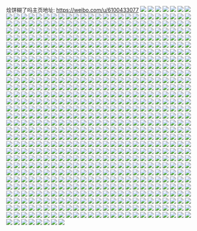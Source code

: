 烩饼糊了吗主页地址: https://weibo.com/u/6100433077 
![](https://wx4.sinaimg.cn/mw2000/006EQNjTgy1h92nk43fm0j30u0140woi.jpg) 
![](https://wx4.sinaimg.cn/mw2000/006EQNjTgy1h92nk4lrrmj30u0140k0q.jpg) 
![](https://wx4.sinaimg.cn/mw2000/006EQNjTgy1h93o9qh529j30u01407dt.jpg) 
![](https://wx4.sinaimg.cn/mw2000/006EQNjTgy1h93o8n4xbmj30u0140aka.jpg) 
![](https://wx4.sinaimg.cn/mw2000/006EQNjTgy1h92nqaerjpj30u0140tj0.jpg) 
![](https://wx4.sinaimg.cn/mw2000/006EQNjTgy1h92f48ppnzj30u01sydpq.jpg) 
![](https://wx4.sinaimg.cn/mw2000/006EQNjTgy1h8wrr9x1kmj30u014045u.jpg) 
![](https://wx4.sinaimg.cn/mw2000/006EQNjTgy1h8vfndty4tj30u10u0adp.jpg) 
![](https://wx4.sinaimg.cn/mw2000/006EQNjTgy1h8vfnlmcjyj30u014044r.jpg) 
![](https://wx4.sinaimg.cn/mw2000/006EQNjTgy1h8vfopyp6oj30u01sytdd.jpg) 
![](https://wx4.sinaimg.cn/mw2000/006EQNjTgy1h8vfp3hayjj30u01sy0yz.jpg) 
![](https://wx4.sinaimg.cn/mw2000/006EQNjTgy1h8vfpx6qf4j30u01sydpd.jpg) 
![](https://wx4.sinaimg.cn/mw2000/006EQNjTgy1h8n5pr5c8uj30u01syq7x.jpg) 
![](https://wx4.sinaimg.cn/mw2000/006EQNjTgy1h8mgulry7zj30u0140ahm.jpg) 
![](https://wx4.sinaimg.cn/mw2000/006EQNjTgy1h8mgujsswnj30u0140469.jpg) 
![](https://wx4.sinaimg.cn/mw2000/006EQNjTgy1h8mgumarctj30u01400z7.jpg) 
![](https://wx4.sinaimg.cn/mw2000/006EQNjTgy1h8m1529fnij30u01syzp6.jpg) 
![](https://wx4.sinaimg.cn/mw2000/006EQNjTgy1h8cu26jsgdj30u0140wkw.jpg) 
![](https://wx4.sinaimg.cn/mw2000/006EQNjTgy1h8cu25o0bdj30u0140wmc.jpg) 
![](https://wx4.sinaimg.cn/mw2000/006EQNjTgy1h83vxb9f14j30u01sywla.jpg) 
![](https://wx4.sinaimg.cn/mw2000/006EQNjTgy1h83vxcfltbj30u014011e.jpg) 
![](https://wx4.sinaimg.cn/mw2000/006EQNjTgy1h83vy7qi8dj30u01syte8.jpg) 
![](https://wx4.sinaimg.cn/mw2000/006EQNjTgy1h83vxd6z9qj30u01410yp.jpg) 
![](https://wx4.sinaimg.cn/mw2000/006EQNjTgy1h83vwyzdrkj30u0140tg6.jpg) 
![](https://wx4.sinaimg.cn/mw2000/006EQNjTgy1h83vxdu1k1j30u0141n2v.jpg) 
![](https://wx4.sinaimg.cn/mw2000/006EQNjTgy1h83vwxjrjhj30u0140441.jpg) 
![](https://wx4.sinaimg.cn/mw2000/006EQNjTgy1h83vz5p16bj30u0140tcc.jpg) 
![](https://wx4.sinaimg.cn/mw2000/006EQNjTgy1h7vlx32eggj30u00u0q7u.jpg) 
![](https://wx4.sinaimg.cn/mw2000/006EQNjTgy1h7vlx059chj30u00u0tdm.jpg) 
![](https://wx4.sinaimg.cn/mw2000/006EQNjTgy1h7vlwyvidnj30u0140431.jpg) 
![](https://wx4.sinaimg.cn/mw2000/006EQNjTgy1h7vlx0mkrij30u0140jwe.jpg) 
![](https://wx4.sinaimg.cn/mw2000/006EQNjTgy1h7vlwxo6qnj30u0140dmi.jpg) 
![](https://wx4.sinaimg.cn/mw2000/006EQNjTgy1h7vlx15q03j30u0140gum.jpg) 
![](https://wx4.sinaimg.cn/mw2000/006EQNjTgy1h7vlwyd8l2j30u0140ai4.jpg) 
![](https://wx4.sinaimg.cn/mw2000/006EQNjTgy1h7vlyaargvj30u0140grp.jpg) 
![](https://wx4.sinaimg.cn/mw2000/006EQNjTgy1h7vm0cxtf4j30u0140n4i.jpg) 
![](https://wx4.sinaimg.cn/mw2000/006EQNjTgy1h7omdl8i2cj30u0140aj4.jpg) 
![](https://wx4.sinaimg.cn/mw2000/006EQNjTgy1h7omegwx2bj30u0140k2k.jpg) 
![](https://wx4.sinaimg.cn/mw2000/006EQNjTgy1h7omeg7p0zj30u0140jzr.jpg) 
![](https://wx4.sinaimg.cn/mw2000/006EQNjTgy1h7on0172s9j30u014046m.jpg) 
![](https://wx4.sinaimg.cn/mw2000/006EQNjTgy1h7i0uvfeqvj30u00sgtap.jpg) 
![](https://wx4.sinaimg.cn/mw2000/006EQNjTgy1h7i0uy8pndj30u01sydnk.jpg) 
![](https://wx4.sinaimg.cn/mw2000/006EQNjTgy1h7f5r8fhzej30u01jv45i.jpg) 
![](https://wx4.sinaimg.cn/mw2000/006EQNjTgy1h79ml2w9hyj30u0140gsc.jpg) 
![](https://wx4.sinaimg.cn/mw2000/006EQNjTgy1h79ml2bqkwj30u01407da.jpg) 
![](https://wx4.sinaimg.cn/mw2000/006EQNjTgy1h79ml45vs7j31400u042u.jpg) 
![](https://wx4.sinaimg.cn/mw2000/006EQNjTgy1h79mmbbb3dj30u0140wgm.jpg) 
![](https://wx4.sinaimg.cn/mw2000/006EQNjTgy1h71sjr6vp5j30u0140aei.jpg) 
![](https://wx4.sinaimg.cn/mw2000/006EQNjTgy1h71sjs4eecj30u014014x.jpg) 
![](https://wx4.sinaimg.cn/mw2000/006EQNjTgy1h71sjq658hj30u0140wko.jpg) 
![](https://wx4.sinaimg.cn/mw2000/006EQNjTgy1h71sjt0qnzj30u01407ei.jpg) 
![](https://wx4.sinaimg.cn/mw2000/006EQNjTgy1h71sjtqrhij30u0140qcg.jpg) 
![](https://wx4.sinaimg.cn/mw2000/006EQNjTgy1h71sjuoqmuj30u0140k24.jpg) 
![](https://wx4.sinaimg.cn/mw2000/006EQNjTgy1h6vv91hmiej30u04pu1kx.jpg) 
![](https://wx4.sinaimg.cn/mw2000/006EQNjTgy1h6vv8xpkbaj30mc7psnpd.jpg) 
![](https://wx4.sinaimg.cn/mw2000/006EQNjTgy1h6vv8zsiw3j30mv7psnpd.jpg) 
![](https://wx4.sinaimg.cn/mw2000/006EQNjTgy1h6vv995mbzj30u07hr4qq.jpg) 
![](https://wx4.sinaimg.cn/mw2000/006EQNjTgy1h6vv96n1x1j30n67psb29.jpg) 
![](https://wx4.sinaimg.cn/mw2000/006EQNjTgy1h6vv93wc1dj30ts7pse82.jpg) 
![](https://wx4.sinaimg.cn/mw2000/006EQNjTgy1h6vv8sq6gxj30kd7psni3.jpg) 
![](https://wx4.sinaimg.cn/mw2000/006EQNjTgy1h6vv8ra0zbj30u06bhb0q.jpg) 
![](https://wx4.sinaimg.cn/mw2000/006EQNjTgy1h6vv8v2r60j30u07cpqv5.jpg) 
![](https://wx4.sinaimg.cn/mw2000/006EQNjTgy1h6j6z13yejj30u01580xo.jpg) 
![](https://wx4.sinaimg.cn/mw2000/006EQNjTgy1h6j6z287p5j30u014mdl4.jpg) 
![](https://wx4.sinaimg.cn/mw2000/006EQNjTgy1h6j6z0m6grj30u01407af.jpg) 
![](https://wx4.sinaimg.cn/mw2000/006EQNjTgy1h6j714y9lej30u0140n5e.jpg) 
![](https://wx4.sinaimg.cn/mw2000/006EQNjTgy1h6j728779jj30u0140qaa.jpg) 
![](https://wx4.sinaimg.cn/mw2000/006EQNjTgy1h6j6yzrnnjj30u0140afh.jpg) 
![](https://wx4.sinaimg.cn/mw2000/006EQNjTgy1h6j73yfw77j30u0140agm.jpg) 
![](https://wx4.sinaimg.cn/mw2000/006EQNjTgy1h6j740hpyaj30u01400yg.jpg) 
![](https://wx4.sinaimg.cn/mw2000/006EQNjTgy1h6j7416xz3j30u0140gr3.jpg) 
![](https://wx4.sinaimg.cn/mw2000/006EQNjTgy1h6j742txprj30u0140dhc.jpg) 
![](https://wx4.sinaimg.cn/mw2000/006EQNjTgy1h6j744dp4rj30u014042q.jpg) 
![](https://wx4.sinaimg.cn/mw2000/006EQNjTgy1h6j744ycryj30u014043g.jpg) 
![](https://wx4.sinaimg.cn/mw2000/006EQNjTgy1h5jcgfwae9j32c03407wi.jpg) 
![](https://wx4.sinaimg.cn/mw2000/006EQNjTgy1h5jcgm6f70j30wi1yckif.jpg) 
![](https://wx4.sinaimg.cn/mw2000/006EQNjTgy1h5isi0yvhej30wi1ycjyv.jpg) 
![](https://wx4.sinaimg.cn/mw2000/006EQNjTgy1h569jdsjg1j32c0340qv6.jpg) 
![](https://wx4.sinaimg.cn/mw2000/006EQNjTgy1h569jsb8c6j30wi1yce4t.jpg) 
![](https://wx4.sinaimg.cn/mw2000/006EQNjTgy1h4w76ybzbpj31sc2ds1ky.jpg) 
![](https://wx4.sinaimg.cn/mw2000/006EQNjTgy1h4w773b19gj31sc2ds7wi.jpg) 
![](https://wx4.sinaimg.cn/mw2000/006EQNjTgy1h4w776qj00j31sc2dshdu.jpg) 
![](https://wx4.sinaimg.cn/mw2000/006EQNjTgy1h4w771b44oj31sc2dsqv5.jpg) 
![](https://wx4.sinaimg.cn/mw2000/006EQNjTgy1h4w778i9itj31sc2ds1ky.jpg) 
![](https://wx4.sinaimg.cn/mw2000/006EQNjTgy1h4w76vmsckj32c0340b2a.jpg) 
![](https://wx4.sinaimg.cn/mw2000/006EQNjTgy1h4w779m181j32c0340npe.jpg) 
![](https://wx4.sinaimg.cn/mw2000/006EQNjTgy1h4w7a81jaaj32c0340u0y.jpg) 
![](https://wx4.sinaimg.cn/mw2000/006EQNjTgy1h4w7a9xej1j31ap0z1qo1.jpg) 
![](https://wx4.sinaimg.cn/mw2000/006EQNjTgy1h4ie2h96taj30wh116k0k.jpg) 
![](https://wx4.sinaimg.cn/mw2000/006EQNjTgy1h4ie2v0rw7j30wi1ycakk.jpg) 
![](https://wx4.sinaimg.cn/mw2000/006EQNjTgy1h410hlgoysj31pv2dr4qq.jpg) 
![](https://wx4.sinaimg.cn/mw2000/006EQNjTgy1h410hvlak6j31s32nu4qq.jpg) 
![](https://wx4.sinaimg.cn/mw2000/006EQNjTgy1h410h8z1wij30rs19o7hf.jpg) 
![](https://wx4.sinaimg.cn/mw2000/006EQNjTgy1h410i61kmvj32c0340hdv.jpg) 
![](https://wx4.sinaimg.cn/mw2000/006EQNjTgy1h410hdj39nj32c0340e82.jpg) 
![](https://wx4.sinaimg.cn/mw2000/006EQNjTgy1h410i18qgzj32c0340qv8.jpg) 
![](https://wx4.sinaimg.cn/mw2000/006EQNjTgy1h410jz3ffdj32c0340qv6.jpg) 
![](https://wx4.sinaimg.cn/mw2000/006EQNjTgy1h410jt3uswj32c03401ky.jpg) 
![](https://wx4.sinaimg.cn/mw2000/006EQNjTgy1h410r8hbz0j32c0340x6q.jpg) 
![](https://wx4.sinaimg.cn/mw2000/006EQNjTgy1h410rbtvw1j32c0340npe.jpg) 
![](https://wx4.sinaimg.cn/mw2000/006EQNjTgy1h410rj76y0j32c03407wi.jpg) 
![](https://wx4.sinaimg.cn/mw2000/006EQNjTgy1h410rrm0i3j31sc2dskjl.jpg) 
![](https://wx4.sinaimg.cn/mw2000/006EQNjTgy1h3v6s2mec9j31sc2dsb29.jpg) 
![](https://wx4.sinaimg.cn/mw2000/006EQNjTgy1h3v6u9slhvj32c0340u0x.jpg) 
![](https://wx4.sinaimg.cn/mw2000/006EQNjTgy1h3kkt5tij5j31sc2dsb2a.jpg) 
![](https://wx4.sinaimg.cn/mw2000/006EQNjTgy1h3kktjnpfpj30zg1ban4f.jpg) 
![](https://wx4.sinaimg.cn/mw2000/006EQNjTgy1h3kktgcffmj30wi0win0r.jpg) 
![](https://wx4.sinaimg.cn/mw2000/006EQNjTgy1h3h8o1hzqjj30wi1ycdnh.jpg) 
![](https://wx4.sinaimg.cn/mw2000/006EQNjTgy1h3h8nvuym1j324x0zk0yd.jpg) 
![](https://wx4.sinaimg.cn/mw2000/006EQNjTgy1h3dcl2pdnrj32c0340e82.jpg) 
![](https://wx4.sinaimg.cn/mw2000/006EQNjTgy1h3dcl45d2tj32c0340hdu.jpg) 
![](https://wx4.sinaimg.cn/mw2000/006EQNjTgy1h3dcr6inxhj31sc2dsb29.jpg) 
![](https://wx4.sinaimg.cn/mw2000/006EQNjTgy1h3dcpypxn9j30wi1i244k.jpg) 
![](https://wx4.sinaimg.cn/mw2000/006EQNjTgy1h34apxdzoqj317q1mc1kx.jpg) 
![](https://wx4.sinaimg.cn/mw2000/006EQNjTgy1h34aquxsfbj30wi1ycwwa.jpg) 
![](https://wx4.sinaimg.cn/mw2000/006EQNjTgy1h34ata0yr2j317q1mcgz2.jpg) 
![](https://wx4.sinaimg.cn/mw2000/006EQNjTgy1h32a6oisefj31sc2dsqv6.jpg) 
![](https://wx4.sinaimg.cn/mw2000/006EQNjTgy1h329w0fbczj31sc2dsx6p.jpg) 
![](https://wx4.sinaimg.cn/mw2000/006EQNjTgy1h329v55igkj33402c0e83.jpg) 
![](https://wx4.sinaimg.cn/mw2000/006EQNjTgy1h329wy9zbvj31kw2dcb29.jpg) 
![](https://wx4.sinaimg.cn/mw2000/006EQNjTgy1h329x2rr2hj31kw2dc7wh.jpg) 
![](https://wx4.sinaimg.cn/mw2000/006EQNjTgy1h32a9logtfj31w01w0qv5.jpg) 
![](https://wx4.sinaimg.cn/mw2000/006EQNjTgy1h2wklak0j8j31sc2dsx6q.jpg) 
![](https://wx4.sinaimg.cn/mw2000/006EQNjTgy1h2wkl6gsr9j32c0340b2b.jpg) 
![](https://wx4.sinaimg.cn/mw2000/006EQNjTgy1h2wkknor70j31sc2dsqv6.jpg) 
![](https://wx4.sinaimg.cn/mw2000/006EQNjTgy1h2wkkzq8azj32dc35s7wk.jpg) 
![](https://wx4.sinaimg.cn/mw2000/006EQNjTgy1h2wkkrtp33j32c03401l1.jpg) 
![](https://wx4.sinaimg.cn/mw2000/006EQNjTgy1h2t0t8x909j32c03401kz.jpg) 
![](https://wx4.sinaimg.cn/mw2000/006EQNjTgy1h2swlvi2irj32c0340u0y.jpg) 
![](https://wx4.sinaimg.cn/mw2000/006EQNjTgy1h2swltkxopj32c0340b2a.jpg) 
![](https://wx4.sinaimg.cn/mw2000/006EQNjTgy1h2sealmw0nj30wi1jfwsx.jpg) 
![](https://wx4.sinaimg.cn/mw2000/006EQNjTgy1h2seavg34lj30wf0xvdq7.jpg) 
![](https://wx4.sinaimg.cn/mw2000/006EQNjTgy1h2s0li922rj30wi1ychdt.jpg) 
![](https://wx4.sinaimg.cn/mw2000/006EQNjTgy1h2rn7u1rz3j31sc2dskjl.jpg) 
![](https://wx4.sinaimg.cn/mw2000/006EQNjTgy1h2rn7w277ej32c0340kjm.jpg) 
![](https://wx4.sinaimg.cn/mw2000/006EQNjTgy1h2rn9decsyj31sc2dsqv5.jpg) 
![](https://wx4.sinaimg.cn/mw2000/006EQNjTgy1h2rn8j02qej31be0zkk23.jpg) 
![](https://wx4.sinaimg.cn/mw2000/006EQNjTgy1h2rn7zk071j30zk1bek1i.jpg) 
![](https://wx4.sinaimg.cn/mw2000/006EQNjTgy1h2p0p9zbqxj32c03401kz.jpg) 
![](https://wx4.sinaimg.cn/mw2000/006EQNjTgy1h2p0q6621hj32c0340npe.jpg) 
![](https://wx4.sinaimg.cn/mw2000/006EQNjTgy1h2p0psbeyvj32c0340npf.jpg) 
![](https://wx4.sinaimg.cn/mw2000/006EQNjTgy1h2p0pngx3zj321i2q1b29.jpg) 
![](https://wx4.sinaimg.cn/mw2000/006EQNjTgy1h2p0p73si2j32c0340kjl.jpg) 
![](https://wx4.sinaimg.cn/mw2000/006EQNjTgy1h2p0p84xxqj32c03404qp.jpg) 
![](https://wx4.sinaimg.cn/mw2000/006EQNjTgy1h2p0tm799rj32c02c0u0x.jpg) 
![](https://wx4.sinaimg.cn/mw2000/006EQNjTgy1h2h65p01jpj32c0340u0y.jpg) 
![](https://wx4.sinaimg.cn/mw2000/006EQNjTgy1h2h65vb14wj30wi37xh0k.jpg) 
![](https://wx4.sinaimg.cn/mw2000/006EQNjTgy1h2h65xjwvij317r1mch5w.jpg) 
![](https://wx4.sinaimg.cn/mw2000/006EQNjTgy1h291rhyka9j32dc1kwnpd.jpg) 
![](https://wx4.sinaimg.cn/mw2000/006EQNjTgy1h291rjxd0yj30wi1crasg.jpg) 
![](https://wx4.sinaimg.cn/mw2000/006EQNjTgy1h291romw93j32c0340u0y.jpg) 
![](https://wx4.sinaimg.cn/mw2000/006EQNjTgy1h291re4cwxj32c0340u0y.jpg) 
![](https://wx4.sinaimg.cn/mw2000/006EQNjTgy1h291rs37rhj31kw2dcx5y.jpg) 
![](https://wx4.sinaimg.cn/mw2000/006EQNjTgy1h291rwmam1j30wi1yc4qp.jpg) 
![](https://wx4.sinaimg.cn/mw2000/006EQNjTgy1h21tv3fqrtj32c0340x6q.jpg) 
![](https://wx4.sinaimg.cn/mw2000/006EQNjTgy1h21tvcrd25j335s23u7wl.jpg) 
![](https://wx4.sinaimg.cn/mw2000/006EQNjTgy1h21tvem28nj30wq17o7gv.jpg) 
![](https://wx4.sinaimg.cn/mw2000/006EQNjTgy1h21tvhu14xj32c02c0u0y.jpg) 
![](https://wx4.sinaimg.cn/mw2000/006EQNjTgy1h21ty19gptj31s035su0y.jpg) 
![](https://wx4.sinaimg.cn/mw2000/006EQNjTgy1h21u1rt7y7j32bc334kjm.jpg) 
![](https://wx4.sinaimg.cn/mw2000/006EQNjTgy1h21u1owegqj32bc334npd.jpg) 
![](https://wx4.sinaimg.cn/mw2000/006EQNjTgy1h21u3pl1qej30wh0wh7a7.jpg) 
![](https://wx4.sinaimg.cn/mw2000/006EQNjTgy1h21u3v7dhjj32c03404qq.jpg) 
![](https://wx4.sinaimg.cn/mw2000/006EQNjTgy1h21u40q6euj32c0340hdv.jpg) 
![](https://wx4.sinaimg.cn/mw2000/006EQNjTgy1h1uwvkermgj32c03404qr.jpg) 
![](https://wx4.sinaimg.cn/mw2000/006EQNjTgy1h1uwwat4f4j32c03401l1.jpg) 
![](https://wx4.sinaimg.cn/mw2000/006EQNjTgy1h1uwvmmcrlj31r52c6b29.jpg) 
![](https://wx4.sinaimg.cn/mw2000/006EQNjTgy1h1uwv6elxkj32c0340qv6.jpg) 
![](https://wx4.sinaimg.cn/mw2000/006EQNjTgy1h1uww29mr3j32dc1kwnpd.jpg) 
![](https://wx4.sinaimg.cn/mw2000/006EQNjTgy1h1uwvplwofj33402c01ky.jpg) 
![](https://wx4.sinaimg.cn/mw2000/006EQNjTgy1h1uwx6okc8j32dc35s1kz.jpg) 
![](https://wx4.sinaimg.cn/mw2000/006EQNjTgy1h1uwvthwkuj32c0340qv6.jpg) 
![](https://wx4.sinaimg.cn/mw2000/006EQNjTgy1h1uwyyj12bj32c0340b2a.jpg) 
![](https://wx4.sinaimg.cn/mw2000/006EQNjTgy1h1ocdqgz3fj32c0340x6q.jpg) 
![](https://wx4.sinaimg.cn/mw2000/006EQNjTgy1h1ocdlkt3uj32c03404qq.jpg) 
![](https://wx4.sinaimg.cn/mw2000/006EQNjTgy1h1ocdeuuzbj32bc3347wi.jpg) 
![](https://wx4.sinaimg.cn/mw2000/006EQNjTgy1h1ocdn5rjpj31qy2c0b29.jpg) 
![](https://wx4.sinaimg.cn/mw2000/006EQNjTgy1h1ocdt7lz3j30wi1ychdu.jpg) 
![](https://wx4.sinaimg.cn/mw2000/006EQNjTgy1h1kt2h3sxrj30mo1jl10y.jpg) 
![](https://wx4.sinaimg.cn/mw2000/006EQNjTgy1h1kt2bvi5uj32c0340hdu.jpg) 
![](https://wx4.sinaimg.cn/mw2000/006EQNjTgy1h1kt2ev903j32c0340kjm.jpg) 
![](https://wx4.sinaimg.cn/mw2000/006EQNjTgy1h1kt27hnduj32c03404qq.jpg) 
![](https://wx4.sinaimg.cn/mw2000/006EQNjTgy1h1bsi1aztjj32c0340u0y.jpg) 
![](https://wx4.sinaimg.cn/mw2000/006EQNjTgy1h1bsi2insej30zj1beh2s.jpg) 
![](https://wx4.sinaimg.cn/mw2000/006EQNjTgy1h1bsi90108j32c0340x6q.jpg) 
![](https://wx4.sinaimg.cn/mw2000/006EQNjTgy1h1bsim8avuj32c03404qs.jpg) 
![](https://wx4.sinaimg.cn/mw2000/006EQNjTgy1h1bsj4ow70j32c03401l2.jpg) 
![](https://wx4.sinaimg.cn/mw2000/006EQNjTgy1h1bsjig8zyj32c03407wj.jpg) 
![](https://wx4.sinaimg.cn/mw2000/006EQNjTgy1h1bsjr7qztj32c0340qv7.jpg) 
![](https://wx4.sinaimg.cn/mw2000/006EQNjTgy1h1bshyos6zj31sc2dsnpe.jpg) 
![](https://wx4.sinaimg.cn/mw2000/006EQNjTgy1h1bskzvhmoj30zg1ba78g.jpg) 
![](https://wx4.sinaimg.cn/mw2000/006EQNjTgy1h1bsis8k5bj30wi1ychdu.jpg) 
![](https://wx4.sinaimg.cn/mw2000/006EQNjTgy1h1atoal3poj30zi1mowmc.jpg) 
![](https://wx4.sinaimg.cn/mw2000/006EQNjTgy1h1ato2byrkj32c0340kjl.jpg) 
![](https://wx4.sinaimg.cn/mw2000/006EQNjTgy1h1ato410kfj32c03401ky.jpg) 
![](https://wx4.sinaimg.cn/mw2000/006EQNjTgy1h1ato843g6j32c03407wi.jpg) 
![](https://wx4.sinaimg.cn/mw2000/006EQNjTgy1h1ato104qaj32c03401ky.jpg) 
![](https://wx4.sinaimg.cn/mw2000/006EQNjTgy1h1atqfisbhj32c0340npe.jpg) 
![](https://wx4.sinaimg.cn/mw2000/006EQNjTgy1h1atqj73jkj32bb332qv7.jpg) 
![](https://wx4.sinaimg.cn/mw2000/006EQNjTgy1h1atqv598gj30is0ev77n.jpg) 
![](https://wx4.sinaimg.cn/mw2000/006EQNjTgy1h0u2h11rfwj32bb332x6q.jpg) 
![](https://wx4.sinaimg.cn/mw2000/006EQNjTgy1h0u2f0a9raj32bb332kjm.jpg) 
![](https://wx4.sinaimg.cn/mw2000/006EQNjTgy1h0u2jxzvgoj32c0340npd.jpg) 
![](https://wx4.sinaimg.cn/mw2000/006EQNjTgy1h0u2ikhx36j32c0340b2a.jpg) 
![](https://wx4.sinaimg.cn/mw2000/006EQNjTgy1h0u2ie8hifj32c0340hdu.jpg) 
![](https://wx4.sinaimg.cn/mw2000/006EQNjTgy1h0u2k3wy0rj32c0340hdu.jpg) 
![](https://wx4.sinaimg.cn/mw2000/006EQNjTgy1h0u2kgu7r1j32c03404qq.jpg) 
![](https://wx4.sinaimg.cn/mw2000/006EQNjTgy1h0u2kyryztj32c0340e82.jpg) 
![](https://wx4.sinaimg.cn/mw2000/006EQNjTgy1h0u2md0iztj31kw2dc1ky.jpg) 
![](https://wx4.sinaimg.cn/mw2000/006EQNjTgy1h0u2mzc8xoj317q1mc4q1.jpg) 
![](https://wx4.sinaimg.cn/mw2000/006EQNjTgy1h0u2ogx67uj30wi1ycx6p.jpg) 
![](https://wx4.sinaimg.cn/mw2000/006EQNjTgy1h092x72jsfj30u01407fj.jpg) 
![](https://wx4.sinaimg.cn/mw2000/006EQNjTgy1h092x2j3bvj31r52c77wh.jpg) 
![](https://wx4.sinaimg.cn/mw2000/006EQNjTgy1h092x5q8pej322m2rh7wi.jpg) 
![](https://wx4.sinaimg.cn/mw2000/006EQNjTgy1h092x3zfshj32c03404qq.jpg) 
![](https://wx4.sinaimg.cn/mw2000/006EQNjTgy1h092x1i85nj32c0340npd.jpg) 
![](https://wx4.sinaimg.cn/mw2000/006EQNjTgy1h092wzcppej32c0340qv6.jpg) 
![](https://wx4.sinaimg.cn/mw2000/006EQNjTgy1h092y02v56j32c03404qq.jpg) 
![](https://wx4.sinaimg.cn/mw2000/006EQNjTgy1h092x6ezr7j315o12jakb.jpg) 
![](https://wx4.sinaimg.cn/mw2000/006EQNjTgy1h092xhnqo9j32c03407wi.jpg) 
![](https://wx4.sinaimg.cn/mw2000/006EQNjTgy1h092zo653yj30wi1yc1ky.jpg) 
![](https://wx4.sinaimg.cn/mw2000/006EQNjTgy1h092zs2ixrj32c03407wi.jpg) 
![](https://wx4.sinaimg.cn/mw2000/006EQNjTgy1h092zsxwl3j30wi1muwkd.jpg) 
![](https://wx4.sinaimg.cn/mw2000/006EQNjTgy1gzpl6h6ttmj32c0340e83.jpg) 
![](https://wx4.sinaimg.cn/mw2000/006EQNjTgy1gzpl6qcysfj31t52ds1ky.jpg) 
![](https://wx4.sinaimg.cn/mw2000/006EQNjTgy1gzpl6lj7hrj32c03407wi.jpg) 
![](https://wx4.sinaimg.cn/mw2000/006EQNjTgy1gzpl7lpo8ej32c03404qr.jpg) 
![](https://wx4.sinaimg.cn/mw2000/006EQNjTgy1gzpl6sjb60j32c0340b2b.jpg) 
![](https://wx4.sinaimg.cn/mw2000/006EQNjTgy1gzpl7z74x7j32c03404qr.jpg) 
![](https://wx4.sinaimg.cn/mw2000/006EQNjTgy1gzpl6j6i8kj32c0340u0x.jpg) 
![](https://wx4.sinaimg.cn/mw2000/006EQNjTgy1gzgoeg5fq4j31sc2dsb2a.jpg) 
![](https://wx4.sinaimg.cn/mw2000/006EQNjTgy1gzgoets2bfj31sc2dsb2a.jpg) 
![](https://wx4.sinaimg.cn/mw2000/006EQNjTgy1gzgoeh5piij30rs19i7gl.jpg) 
![](https://wx4.sinaimg.cn/mw2000/006EQNjTgy1gzgoee7zymj31sc2ds000.jpg) 
![](https://wx4.sinaimg.cn/mw2000/006EQNjTgy1gzgoent8zcj31sc2dsx6q.jpg) 
![](https://wx4.sinaimg.cn/mw2000/006EQNjTgy1gzgohx9m0yj31sc2dsnpe.jpg) 
![](https://wx4.sinaimg.cn/mw2000/006EQNjTgy1gzgohxz2gbj31cs1t01kx.jpg) 
![](https://wx4.sinaimg.cn/mw2000/006EQNjTgy1gzgohzwne6j31sc2dskjm.jpg) 
![](https://wx4.sinaimg.cn/mw2000/006EQNjTgy1gzgoi255mcj30wi1ychdt.jpg) 
![](https://wx4.sinaimg.cn/mw2000/006EQNjTgy1gz1uhgstj1j32c0340hdv.jpg) 
![](https://wx4.sinaimg.cn/mw2000/006EQNjTgy1gz1uhrb3fuj32c0340x6t.jpg) 
![](https://wx4.sinaimg.cn/mw2000/006EQNjTgy1gz1uhwn6cfj32c0340qv6.jpg) 
![](https://wx4.sinaimg.cn/mw2000/006EQNjTgy1gz1uhkqe48j32c0340qv6.jpg) 
![](https://wx4.sinaimg.cn/mw2000/006EQNjTgy1gz1ukebpb6j32c0341b2e.jpg) 
![](https://wx4.sinaimg.cn/mw2000/006EQNjTgy1gyw1af2dnvj30wi1ycwsc.jpg) 
![](https://wx4.sinaimg.cn/mw2000/006EQNjTgy1gyw1agyr33j32c0340x6q.jpg) 
![](https://wx4.sinaimg.cn/mw2000/006EQNjTgy1gyslfyc71xj32c0340u0y.jpg) 
![](https://wx4.sinaimg.cn/mw2000/006EQNjTgy1gyslf323byj32c03401l0.jpg) 
![](https://wx4.sinaimg.cn/mw2000/006EQNjTgy1gyslfm2eldj32c0340u0z.jpg) 
![](https://wx4.sinaimg.cn/mw2000/006EQNjTgy1gyslfrokrmj32c0340kjm.jpg) 
![](https://wx4.sinaimg.cn/mw2000/006EQNjTgy1gyslfvl8qxj33342bc1ky.jpg) 
![](https://wx4.sinaimg.cn/mw2000/006EQNjTgy1gyslfhs5cbj32c0340e83.jpg) 
![](https://wx4.sinaimg.cn/mw2000/006EQNjTgy1gysleni2m1j32c0340kjn.jpg) 
![](https://wx4.sinaimg.cn/mw2000/006EQNjTgy1gyslgqgxy4j30wi1ycn3v.jpg) 
![](https://wx4.sinaimg.cn/mw2000/006EQNjTgy1gyslgw913vj32c03407wi.jpg) 
![](https://wx4.sinaimg.cn/mw2000/006EQNjTgy1gydhxln51uj30zo255kaa.jpg) 
![](https://wx4.sinaimg.cn/mw2000/006EQNjTgy1gydhxow00mj30rs1akk5b.jpg) 
![](https://wx4.sinaimg.cn/mw2000/006EQNjTgy1gybwssmyghj32c0340u0y.jpg) 
![](https://wx4.sinaimg.cn/mw2000/006EQNjTgy1gybwt3uvolj32c0340e82.jpg) 
![](https://wx4.sinaimg.cn/mw2000/006EQNjTgy1gybwt8jw9pj31sc2dskjm.jpg) 
![](https://wx4.sinaimg.cn/mw2000/006EQNjTgy1gybwtsb5pyj32c03407wi.jpg) 
![](https://wx4.sinaimg.cn/mw2000/006EQNjTgy1gy7p6fd9zzj30wi1ycb29.jpg) 
![](https://wx4.sinaimg.cn/mw2000/006EQNjTgy1gy7p7d1gfkj30ss0widno.jpg) 
![](https://wx4.sinaimg.cn/mw2000/006EQNjTgy1gy7p7dirfnj317q1mc4j5.jpg) 
![](https://wx4.sinaimg.cn/mw2000/006EQNjTgy1gy7p7dwgkvj30zg1bak2f.jpg) 
![](https://wx4.sinaimg.cn/mw2000/006EQNjTgy1gy7p74b20dj31yc0wib29.jpg) 
![](https://wx4.sinaimg.cn/mw2000/006EQNjTgy1gy2n0af28ej30wi1yckjl.jpg) 
![](https://wx4.sinaimg.cn/mw2000/006EQNjTgy1gxrfsw8zz6j31sb2dskjn.jpg) 
![](https://wx4.sinaimg.cn/mw2000/006EQNjTgy1gxrfscaa3lj31sb2ds7wj.jpg) 
![](https://wx4.sinaimg.cn/mw2000/006EQNjTgy1gxrfrqggv7j32c0340b2b.jpg) 
![](https://wx4.sinaimg.cn/mw2000/006EQNjTgy1gxrftfthw1j32c02c0b2a.jpg) 
![](https://wx4.sinaimg.cn/mw2000/006EQNjTgy1gxrftbmzw0j31kw2dcx6p.jpg) 
![](https://wx4.sinaimg.cn/mw2000/006EQNjTgy1gxp4nmiou5j33402c0hdu.jpg) 
![](https://wx4.sinaimg.cn/mw2000/006EQNjTgy1gxp4ok7q1xj30hx0tf14x.jpg) 
![](https://wx4.sinaimg.cn/mw2000/006EQNjTgy1gxp4oi6sd6j31901o01ky.jpg) 
![](https://wx4.sinaimg.cn/mw2000/006EQNjTgy1gxp4n4u5m9j32bb332u0y.jpg) 
![](https://wx4.sinaimg.cn/mw2000/006EQNjTgy1gxp4rpt2rtj30wi1yce81.jpg) 
![](https://wx4.sinaimg.cn/mw2000/006EQNjTgy1gxp4rhwxm0j30wi17atxi.jpg) 
![](https://wx4.sinaimg.cn/mw2000/006EQNjTgy1gxmvwutz1kj30wi0wigw0.jpg) 
![](https://wx4.sinaimg.cn/mw2000/006EQNjTgy1gxmvwzdchmj32c0340u0y.jpg) 
![](https://wx4.sinaimg.cn/mw2000/006EQNjTgy1gxmvx0b116j306o06ojri.jpg) 
![](https://wx4.sinaimg.cn/mw2000/006EQNjTgy1gxmvx41ob9j30wi1yce81.jpg) 
![](https://wx4.sinaimg.cn/mw2000/006EQNjTgy1gxiaer9xi3j32c0340npe.jpg) 
![](https://wx4.sinaimg.cn/mw2000/006EQNjTgy1gxi9quvl76j32b42b4kjl.jpg) 
![](https://wx4.sinaimg.cn/mw2000/006EQNjTgy1gxianij70nj32c03407wj.jpg) 
![](https://wx4.sinaimg.cn/mw2000/006EQNjTgy1gxi9rulkb9j324m2u6kjm.jpg) 
![](https://wx4.sinaimg.cn/mw2000/006EQNjTgy1gxi9qjviyxj30wi0vswow.jpg) 
![](https://wx4.sinaimg.cn/mw2000/006EQNjTgy1gxie90ocifj31y22lfb2b.jpg) 
![](https://wx4.sinaimg.cn/mw2000/006EQNjTgy1gxie1sm7ohj30u01407dz.jpg) 
![](https://wx4.sinaimg.cn/mw2000/006EQNjTgy1gxie4imfjxj30u0140gu7.jpg) 
![](https://wx4.sinaimg.cn/mw2000/006EQNjTgy1gxiea0vzzzj32c0340b2a.jpg) 
![](https://wx4.sinaimg.cn/mw2000/006EQNjTgy1gxiec3cedyj31yc0wikjl.jpg) 
![](https://wx4.sinaimg.cn/mw2000/006EQNjTgy1gxied1dtv2j317r1mckfs.jpg) 
![](https://wx4.sinaimg.cn/mw2000/006EQNjTgy1gxifcklth5j317r1mc7wh.jpg) 
![](https://wx4.sinaimg.cn/mw2000/006EQNjTgy1gxet5a8vz3j33402c0x6s.jpg) 
![](https://wx4.sinaimg.cn/mw2000/006EQNjTgy1gxet5dws7dj317q1mcqpv.jpg) 
![](https://wx4.sinaimg.cn/mw2000/006EQNjTgy1gxet4lf7awj30wi1lqalz.jpg) 
![](https://wx4.sinaimg.cn/mw2000/006EQNjTgy1gxet4kns9sj31yc0wi7wi.jpg) 
![](https://wx4.sinaimg.cn/mw2000/006EQNjTgy1gwuzbubo70j30wh175wrl.jpg) 
![](https://wx4.sinaimg.cn/mw2000/006EQNjTgy1gwuzbsu7j2j30wc1754bd.jpg) 
![](https://wx4.sinaimg.cn/mw2000/006EQNjTgy1gwuzbrbxnfj32c03401l0.jpg) 
![](https://wx4.sinaimg.cn/mw2000/006EQNjTgy1gwuzbv5zn1j31400u00xb.jpg) 
![](https://wx4.sinaimg.cn/mw2000/006EQNjTgy1gwuzc51utaj32c0340u0y.jpg) 
![](https://wx4.sinaimg.cn/mw2000/006EQNjTgy1gwuzdgraf8j32c0340u0y.jpg) 
![](https://wx4.sinaimg.cn/mw2000/006EQNjTgy1gwuzd194zrj32c0340hdv.jpg) 
![](https://wx4.sinaimg.cn/mw2000/006EQNjTgy1gwuzd2fv02j30wi0wi0vn.jpg) 
![](https://wx4.sinaimg.cn/mw2000/006EQNjTgy1gwuzb0hzkej32bb332kjn.jpg) 
![](https://wx4.sinaimg.cn/mw2000/006EQNjTgy1gwuzdwcmnxj32c0340kjo.jpg) 
![](https://wx4.sinaimg.cn/mw2000/006EQNjTgy1gwuze2ghjqj32c03407wi.jpg) 
![](https://wx4.sinaimg.cn/mw2000/006EQNjTgy1gwuzefbk6kj32c0340b2a.jpg) 
![](https://wx4.sinaimg.cn/mw2000/006EQNjTgy1gwuzegsexhj31j61j6ni1.jpg) 
![](https://wx4.sinaimg.cn/mw2000/006EQNjTgy1gwuzep955xj32c0340qv6.jpg) 
![](https://wx4.sinaimg.cn/mw2000/006EQNjTgy1gwuzeykarcj32c0340x6q.jpg) 
![](https://wx4.sinaimg.cn/mw2000/006EQNjTgy1gwuzf3lyvbj32c03404qq.jpg) 
![](https://wx4.sinaimg.cn/mw2000/006EQNjTgy1gwuzf9u796j32c03404qq.jpg) 
![](https://wx4.sinaimg.cn/mw2000/006EQNjTgy1gwmnp5pc7wj31sc2dshdu.jpg) 
![](https://wx4.sinaimg.cn/mw2000/006EQNjTgy1gwmnoip5jpj32c0340e85.jpg) 
![](https://wx4.sinaimg.cn/mw2000/006EQNjTgy1gwmnngvegmj32bb332qv9.jpg) 
![](https://wx4.sinaimg.cn/mw2000/006EQNjTgy1gwmnn2hhyaj32bb332qv6.jpg) 
![](https://wx4.sinaimg.cn/mw2000/006EQNjTgy1gwmnmrr79bj32bb332u11.jpg) 
![](https://wx4.sinaimg.cn/mw2000/006EQNjTgy1gwmnnmzicnj32bb332qv6.jpg) 
![](https://wx4.sinaimg.cn/mw2000/006EQNjTgy1gwmnphn04tj31sc2ds7wi.jpg) 
![](https://wx4.sinaimg.cn/mw2000/006EQNjTgy1gwmnp98zfuj32c0340x6p.jpg) 
![](https://wx4.sinaimg.cn/mw2000/006EQNjTgy1gwmnqsgw4uj32bb332kjm.jpg) 
![](https://wx4.sinaimg.cn/mw2000/006EQNjTgy1gwkoqufmf6j31k02c0kjl.jpg) 
![](https://wx4.sinaimg.cn/mw2000/006EQNjTgy1gwkor4b6k9j31kw2dcu0x.jpg) 
![](https://wx4.sinaimg.cn/mw2000/006EQNjTgy1gwkor6sqvdj31kw2dc1kx.jpg) 
![](https://wx4.sinaimg.cn/mw2000/006EQNjTgy1gwkoqnoe0fj31kw2dcu0x.jpg) 
![](https://wx4.sinaimg.cn/mw2000/006EQNjTgy1gwkor8mzpdj317q1mcnm5.jpg) 
![](https://wx4.sinaimg.cn/mw2000/006EQNjTgy1gwkor9qae1j317q1mcdzl.jpg) 
![](https://wx4.sinaimg.cn/mw2000/006EQNjTgy1gwkorauxwaj317q1mckb7.jpg) 
![](https://wx4.sinaimg.cn/mw2000/006EQNjTgy1gwkorcu5ffj32c0340qv5.jpg) 
![](https://wx4.sinaimg.cn/mw2000/006EQNjTgy1gwkorjlop4j32c0340kjm.jpg) 
![](https://wx4.sinaimg.cn/mw2000/006EQNjTgy1gwkornjpqcj32c03401ky.jpg) 
![](https://wx4.sinaimg.cn/mw2000/006EQNjTgy1gwkos1er1lj30wi1yc7wi.jpg) 
![](https://wx4.sinaimg.cn/mw2000/006EQNjTgy1gwkos5zdxej30wi1ycnhe.jpg) 
![](https://wx4.sinaimg.cn/mw2000/006EQNjTgy1gwelsjjftij30wi0wiagn.jpg) 
![](https://wx4.sinaimg.cn/mw2000/006EQNjTgy1gwelsquuchj32c0340hdt.jpg) 
![](https://wx4.sinaimg.cn/mw2000/006EQNjTgy1gwelsivlsyj32c03404qq.jpg) 
![](https://wx4.sinaimg.cn/mw2000/006EQNjTgy1gwelsuh7p3j32c0340x6p.jpg) 
![](https://wx4.sinaimg.cn/mw2000/006EQNjTgy1gwelszxs2kj32c03404qr.jpg) 
![](https://wx4.sinaimg.cn/mw2000/006EQNjTgy1gwelt39r9cj32c03404qq.jpg) 
![](https://wx4.sinaimg.cn/mw2000/006EQNjTgy1gwelt6cm5mj31sc2dsqv5.jpg) 
![](https://wx4.sinaimg.cn/mw2000/006EQNjTgy1gwelt9a69xj31sc2dsu0x.jpg) 
![](https://wx4.sinaimg.cn/mw2000/006EQNjTgy1gwelsnifd8j30wi1yc1kx.jpg) 
![](https://wx4.sinaimg.cn/mw2000/006EQNjTgy1gw9yzkww2hj30u01404gm.jpg) 
![](https://wx4.sinaimg.cn/mw2000/006EQNjTgy1gw9yznp0usj30u00u0tb4.jpg) 
![](https://wx4.sinaimg.cn/mw2000/006EQNjTgy1gw9yzll5guj30u0140dld.jpg) 
![](https://wx4.sinaimg.cn/mw2000/006EQNjTgy1gw9yzpn29aj30u0140gvo.jpg) 
![](https://wx4.sinaimg.cn/mw2000/006EQNjTgy1gw9yzn3lioj30u01407lf.jpg) 
![](https://wx4.sinaimg.cn/mw2000/006EQNjTgy1gw9yzopettj30u014011i.jpg) 
![](https://wx4.sinaimg.cn/mw2000/006EQNjTgy1gw9yzjes4sj30u0140gv6.jpg) 
![](https://wx4.sinaimg.cn/mw2000/006EQNjTgy1gw9yzi70jrj30u01hbwne.jpg) 
![](https://wx4.sinaimg.cn/mw2000/006EQNjTgy1gw9z5ai9qyj30u013pwl4.jpg) 
![](https://wx4.sinaimg.cn/mw2000/006EQNjTgy1gw3gbsgnf0j30u0140nat.jpg) 
![](https://wx4.sinaimg.cn/mw2000/006EQNjTgy1gw3gboklcmj30u01407b9.jpg) 
![](https://wx4.sinaimg.cn/mw2000/006EQNjTgy1gw3gbi7jvhj30sl125gqe.jpg) 
![](https://wx4.sinaimg.cn/mw2000/006EQNjTgy1gw3gbn2p79j30u0140gvk.jpg) 
![](https://wx4.sinaimg.cn/mw2000/006EQNjTgy1gw3gbjyitrj30u01nu123.jpg) 
![](https://wx4.sinaimg.cn/mw2000/006EQNjTgy1gw3gbl1m7fj30u01407aw.jpg) 
![](https://wx4.sinaimg.cn/mw2000/006EQNjTgy1gw3gbgs72ij30u00vl0xt.jpg) 
![](https://wx4.sinaimg.cn/mw2000/006EQNjTgy1gw3gbff266j30u014047d.jpg) 
![](https://wx4.sinaimg.cn/mw2000/006EQNjTgy1gw3gbqdgvnj30u0140grv.jpg) 
![](https://wx4.sinaimg.cn/mw2000/006EQNjTgy1gvph7u4jszj60u0140dxp02.jpg) 
![](https://wx4.sinaimg.cn/mw2000/006EQNjTgy1gvph7ur4r2j60u0140an902.jpg) 
![](https://wx4.sinaimg.cn/mw2000/006EQNjTgy1gvph7vt1m5j60u0140aoc02.jpg) 
![](https://wx4.sinaimg.cn/mw2000/006EQNjTgy1gvph92hk70j60u0140ds402.jpg) 
![](https://wx4.sinaimg.cn/mw2000/006EQNjTgy1gvph8lbba5j60u0140h0d02.jpg) 
![](https://wx4.sinaimg.cn/mw2000/006EQNjTgy1gvph837331j60u0140k2l02.jpg) 
![](https://wx4.sinaimg.cn/mw2000/006EQNjTgy1gvph7y9nu4j60u01hcn6i02.jpg) 
![](https://wx4.sinaimg.cn/mw2000/006EQNjTgy1gvph8lxb7wj60u01407e702.jpg) 
![](https://wx4.sinaimg.cn/mw2000/006EQNjTgy1gvph8so3pij60u013zdnr02.jpg) 
![](https://wx4.sinaimg.cn/mw2000/006EQNjTgy1gvphasj3p7j60u01sy7dq02.jpg) 
![](https://wx4.sinaimg.cn/mw2000/006EQNjTgy1gvphb4z7p5j60u0140n6s02.jpg) 
![](https://wx4.sinaimg.cn/mw2000/006EQNjTgy1gvphb49f5fj60u0140tgx02.jpg) 
![](https://wx4.sinaimg.cn/mw2000/006EQNjTgy1gvin8rm4gvj60u014017y02.jpg) 
![](https://wx4.sinaimg.cn/mw2000/006EQNjTgy1gvin8q24gej60u019010p02.jpg) 
![](https://wx4.sinaimg.cn/mw2000/006EQNjTgy1gvin8p9xf9j60u0190thn02.jpg) 
![](https://wx4.sinaimg.cn/mw2000/006EQNjTgy1gvin8sajcaj60u0140aj102.jpg) 
![](https://wx4.sinaimg.cn/mw2000/006EQNjTgy1gvin91zqdnj60u0190qb302.jpg) 
![](https://wx4.sinaimg.cn/mw2000/006EQNjTgy1gvin91a0inj60u014047l02.jpg) 
![](https://wx4.sinaimg.cn/mw2000/006EQNjTgy1gvin8nep8mj60u0190dof02.jpg) 
![](https://wx4.sinaimg.cn/mw2000/006EQNjTgy1gvipfnk7lhj60u019044o02.jpg) 
![](https://wx4.sinaimg.cn/mw2000/006EQNjTgy1gvipgzu2rxj60u0190gu402.jpg) 
![](https://wx4.sinaimg.cn/mw2000/006EQNjTgy1gviph0b0isj60z70u00y902.jpg) 
![](https://wx4.sinaimg.cn/mw2000/006EQNjTgy1gviph0nx00j60n00q6gmg02.jpg) 
![](https://wx4.sinaimg.cn/mw2000/006EQNjTgy1gv9gtuutl4j60u013y0yq02.jpg) 
![](https://wx4.sinaimg.cn/mw2000/006EQNjTgy1gv9gtyd5hej60u0141tgq02.jpg) 
![](https://wx4.sinaimg.cn/mw2000/006EQNjTgy1gv9gtwdsu4j60u0142k3m02.jpg) 
![](https://wx4.sinaimg.cn/mw2000/006EQNjTgy1gv9gtu9i0yj60u014045r02.jpg) 
![](https://wx4.sinaimg.cn/mw2000/006EQNjTgy1gv9gtx1hr6j60u013s10z02.jpg) 
![](https://wx4.sinaimg.cn/mw2000/006EQNjTgy1gv9gtsu07dj60u014046b02.jpg) 
![](https://wx4.sinaimg.cn/mw2000/006EQNjTgy1gv9gtvog5yj60u013xtc802.jpg) 
![](https://wx4.sinaimg.cn/mw2000/006EQNjTgy1gv9gtsbf15j60ur0u0q6c02.jpg) 
![](https://wx4.sinaimg.cn/mw2000/006EQNjTgy1gv9gtte9guj60u013vdob02.jpg) 
![](https://wx4.sinaimg.cn/mw2000/006EQNjTgy1gv5qogde22j60vd15rwpa02.jpg) 
![](https://wx4.sinaimg.cn/mw2000/006EQNjTgy1gv5qojjpifj62c0340b2b02.jpg) 
![](https://wx4.sinaimg.cn/mw2000/006EQNjTgy1gv5qokk6alj60un14yds902.jpg) 
![](https://wx4.sinaimg.cn/mw2000/006EQNjTgy1gv5qosj3h4j62c03401l102.jpg) 
![](https://wx4.sinaimg.cn/mw2000/006EQNjTgy1gv5qofs8phj60wi177tpl02.jpg) 
![](https://wx4.sinaimg.cn/mw2000/006EQNjTgy1gv5qoozhm5j62c03407wl02.jpg) 
![](https://wx4.sinaimg.cn/mw2000/006EQNjTgy1gv5qoera4lj62c0340e8302.jpg) 
![](https://wx4.sinaimg.cn/mw2000/006EQNjTgy1gv5qok4w66j60wh178ali02.jpg) 
![](https://wx4.sinaimg.cn/mw2000/006EQNjTgy1gv5qofaf5aj60wh178ans02.jpg) 
![](https://wx4.sinaimg.cn/mw2000/006EQNjTgy1gv1w9qbwsjj62c0340hdu02.jpg) 
![](https://wx4.sinaimg.cn/mw2000/006EQNjTgy1gv1w9o9dolj62bb332u0x02.jpg) 
![](https://wx4.sinaimg.cn/mw2000/006EQNjTgy1gv1w9qsshlj60wi1761ap02.jpg) 
![](https://wx4.sinaimg.cn/mw2000/006EQNjTgy1gv1w9t391kj62c0340npe02.jpg) 
![](https://wx4.sinaimg.cn/mw2000/006EQNjTgy1gv1w9ztuq7j62c0340x6s02.jpg) 
![](https://wx4.sinaimg.cn/mw2000/006EQNjTgy1gv1w9u2vhij60vv0vv44902.jpg) 
![](https://wx4.sinaimg.cn/mw2000/006EQNjTgy1gv1w9vj9c5j62c0340kjm02.jpg) 
![](https://wx4.sinaimg.cn/mw2000/006EQNjTgy1gv1w9x0oc7j62c02c0u0x02.jpg) 
![](https://wx4.sinaimg.cn/mw2000/006EQNjTgy1gv1wfk5ermj60wi17cdrz02.jpg) 
![](https://wx4.sinaimg.cn/mw2000/006EQNjTgy1guyirha4i7j62c0340qv502.jpg) 
![](https://wx4.sinaimg.cn/mw2000/006EQNjTgy1guyir7tf9xj62c02c0hdu02.jpg) 
![](https://wx4.sinaimg.cn/mw2000/006EQNjTgy1guyirjls2ij62c0340u0z02.jpg) 
![](https://wx4.sinaimg.cn/mw2000/006EQNjTgy1guyir9j6abj62c0340qv602.jpg) 
![](https://wx4.sinaimg.cn/mw2000/006EQNjTgy1guyirdn7e2j60wi1lxh2502.jpg) 
![](https://wx4.sinaimg.cn/mw2000/006EQNjTgy1guyisi1az8j62c0340kjm02.jpg) 
![](https://wx4.sinaimg.cn/mw2000/006EQNjTgy1guyirfl9m9j62c03407wi02.jpg) 
![](https://wx4.sinaimg.cn/mw2000/006EQNjTgy1guyirliwkmj62c0340kjm02.jpg) 
![](https://wx4.sinaimg.cn/mw2000/006EQNjTgy1guyirbeejfj62c03407wj02.jpg) 
![](https://wx4.sinaimg.cn/mw2000/006EQNjTgy1gusl5s6xxhj60u00u00ys02.jpg) 
![](https://wx4.sinaimg.cn/mw2000/006EQNjTgy1gusl5spftwj61400u0dh802.jpg) 
![](https://wx4.sinaimg.cn/mw2000/006EQNjTgy1gusl5u92v5j60u0140n7902.jpg) 
![](https://wx4.sinaimg.cn/mw2000/006EQNjTgy1gusl5vorzmj60u01symxz02.jpg) 
![](https://wx4.sinaimg.cn/mw2000/006EQNjTgy1gusl5wx8doj60u00u042w02.jpg) 
![](https://wx4.sinaimg.cn/mw2000/006EQNjTgy1gusl5quogjj60u00u0qa102.jpg) 
![](https://wx4.sinaimg.cn/mw2000/006EQNjTgy1gusl5zwppyj60u00u0wlx02.jpg) 
![](https://wx4.sinaimg.cn/mw2000/006EQNjTgy1gusl62bdt4j60u00u0dm102.jpg) 
![](https://wx4.sinaimg.cn/mw2000/006EQNjTgy1gusl63b7xqj60u00u0dm802.jpg) 
![](https://wx4.sinaimg.cn/mw2000/006EQNjTgy1gusl64b1fqj60u01syq7t02.jpg) 
![](https://wx4.sinaimg.cn/mw2000/006EQNjTgy1gusl651l1zj60u00u0jvp02.jpg) 
![](https://wx4.sinaimg.cn/mw2000/006EQNjTgy1gusl66aj2nj60u01417bs02.jpg) 
![](https://wx4.sinaimg.cn/mw2000/006EQNjTgy1gusl66vyf8j60n01ds41t02.jpg) 
![](https://wx4.sinaimg.cn/mw2000/006EQNjTgy1gusl686ljsj60u0140tes02.jpg) 
![](https://wx4.sinaimg.cn/mw2000/006EQNjTgy1gusl699b8ij60u01sy7f002.jpg) 
![](https://wx4.sinaimg.cn/mw2000/006EQNjTgy1gusl6vep49j60u01sygwk02.jpg) 
![](https://wx4.sinaimg.cn/mw2000/006EQNjTgy1gusl6wf1xuj60u0140n4a02.jpg) 
![](https://wx4.sinaimg.cn/mw2000/006EQNjTgy1gusl6xptdlj60u0140jx602.jpg) 
![](https://wx4.sinaimg.cn/mw2000/006EQNjTgy1guf3p3qgy4j62c02sy4qr02.jpg) 
![](https://wx4.sinaimg.cn/mw2000/006EQNjTgy1guf3p207vvj62c03407wj02.jpg) 
![](https://wx4.sinaimg.cn/mw2000/006EQNjTgy1guf3p5l0xjj62c02c0qv702.jpg) 
![](https://wx4.sinaimg.cn/mw2000/006EQNjTgy1guf3p85iw2j61yc0wiu0x02.jpg) 
![](https://wx4.sinaimg.cn/mw2000/006EQNjTgy1guf4173smaj61ei1ei7pq02.jpg) 
![](https://wx4.sinaimg.cn/mw2000/006EQNjTgy1guf3p98dsjj62c02c0x6p02.jpg) 
![](https://wx4.sinaimg.cn/mw2000/006EQNjTgy1guf3pdsat0j61ei1eiawp02.jpg) 
![](https://wx4.sinaimg.cn/mw2000/006EQNjTgy1guf42cpgplj62c0340b2f02.jpg) 
![](https://wx4.sinaimg.cn/mw2000/006EQNjTgy1guf438u3ckj62c0340qv702.jpg) 
![](https://wx4.sinaimg.cn/mw2000/006EQNjTgy1gucx00immwj617q1mc1kx02.jpg) 
![](https://wx4.sinaimg.cn/mw2000/006EQNjTgy1gucx0149f0j60wi1df7im02.jpg) 
![](https://wx4.sinaimg.cn/mw2000/006EQNjTgy1gucx029fwtj617q1mcwvg02.jpg) 
![](https://wx4.sinaimg.cn/mw2000/006EQNjTgy1gucx03qcb8j62c02c0qv602.jpg) 
![](https://wx4.sinaimg.cn/mw2000/006EQNjTgy1gucx01q53zj60wi1ycqmc02.jpg) 
![](https://wx4.sinaimg.cn/mw2000/006EQNjTgy1gucx04clacj617r1mcts902.jpg) 
![](https://wx4.sinaimg.cn/mw2000/006EQNjTgy1gu8djqb4dbj62c0340x6t02.jpg) 
![](https://wx4.sinaimg.cn/mw2000/006EQNjTgy1gu8djel7gvj62c0340qv602.jpg) 
![](https://wx4.sinaimg.cn/mw2000/006EQNjTgy1gu8djlcj1ej617r1mcwxv02.jpg) 
![](https://wx4.sinaimg.cn/mw2000/006EQNjTgy1gu8djtcuysj62c03407wj02.jpg) 
![](https://wx4.sinaimg.cn/mw2000/006EQNjTgy1gu8djkr89ej60wi1ycdq102.jpg) 
![](https://wx4.sinaimg.cn/mw2000/006EQNjTgy1gu8djhoggbj62c03404qq02.jpg) 
![](https://wx4.sinaimg.cn/mw2000/006EQNjTgy1gu8djgbtu6j62c0340npe02.jpg) 
![](https://wx4.sinaimg.cn/mw2000/006EQNjTgy1gu8djk5nhtj62c0340e8302.jpg) 
![](https://wx4.sinaimg.cn/mw2000/006EQNjTgy1gu8djwoqxzj62c03404qr02.jpg) 
![](https://wx4.sinaimg.cn/mw2000/006EQNjTgy1gu4yqnu6y8j32c03404qq.jpg) 
![](https://wx4.sinaimg.cn/mw2000/006EQNjTgy1gu4yqlu7d4j32c0340e82.jpg) 
![](https://wx4.sinaimg.cn/mw2000/006EQNjTgy1gu4yqqebswj32c0340qv8.jpg) 
![](https://wx4.sinaimg.cn/mw2000/006EQNjTgy1gu4yqfoiesj30wi1ycatu.jpg) 
![](https://wx4.sinaimg.cn/mw2000/006EQNjTgy1gu4yqkg36rj31sc2dse82.jpg) 
![](https://wx4.sinaimg.cn/mw2000/006EQNjTgy1gu4yqf1hvfj32c03407wj.jpg) 
![](https://wx4.sinaimg.cn/mw2000/006EQNjTgy1gu4yqcrk6aj30wi1ych6p.jpg) 
![](https://wx4.sinaimg.cn/mw2000/006EQNjTgy1gu4z2otxfmj30vz1kvb29.jpg) 
![](https://wx4.sinaimg.cn/mw2000/006EQNjTgy1gu4yqh72v0j315o12jk68.jpg) 
![](https://wx4.sinaimg.cn/mw2000/006EQNjTgy1gu2p5nt0o2j30wi1ln49n.jpg) 
![](https://wx4.sinaimg.cn/mw2000/006EQNjTgy1gu2p5pnjqcj32c02c0x6p.jpg) 
![](https://wx4.sinaimg.cn/mw2000/006EQNjTgy1gu2p5s6kq7j30wi1yc4qp.jpg) 
![](https://wx4.sinaimg.cn/mw2000/006EQNjTgy1gu2p5zeunvj31ei1ei4qp.jpg) 
![](https://wx4.sinaimg.cn/mw2000/006EQNjTgy1gu2p5xtmklj32ae28rb2b.jpg) 
![](https://wx4.sinaimg.cn/mw2000/006EQNjTgy1gu2p5nce53j317q1mc4ku.jpg) 
![](https://wx4.sinaimg.cn/mw2000/006EQNjTgy1gu2p5sqh4uj315e1j8dyl.jpg) 
![](https://wx4.sinaimg.cn/mw2000/006EQNjTgy1gu2p6ibyi6j315o2bce81.jpg) 
![](https://wx4.sinaimg.cn/mw2000/006EQNjTgy1gu2p6h6f7uj31ei1ei1kx.jpg) 
![](https://wx4.sinaimg.cn/mw2000/006EQNjTgy1gu2p6kx8bkj32c0340x6q.jpg) 
![](https://wx4.sinaimg.cn/mw2000/006EQNjTgy1gu2p6ldkbaj30yi0mu43q.jpg) 
![](https://wx4.sinaimg.cn/mw2000/006EQNjTgy1gu2p6lrdllj30u00u0q5a.jpg) 
![](https://wx4.sinaimg.cn/mw2000/006EQNjTgy1gtwfhx42qaj30u0140dnq.jpg) 
![](https://wx4.sinaimg.cn/mw2000/006EQNjTgy1gtwfhy8on2j30u0140n4f.jpg) 
![](https://wx4.sinaimg.cn/mw2000/006EQNjTgy1gtwfhw2o5pj30u013zaj3.jpg) 
![](https://wx4.sinaimg.cn/mw2000/006EQNjTgy1gtwfi1v9jmj30u00u00wn.jpg) 
![](https://wx4.sinaimg.cn/mw2000/006EQNjTgy1gtwfi35s6hj30u00u0wo5.jpg) 
![](https://wx4.sinaimg.cn/mw2000/006EQNjTgy1gtwfi1997tj30u0140ti8.jpg) 
![](https://wx4.sinaimg.cn/mw2000/006EQNjTgy1gtwfhzt1u7j30u0140dpl.jpg) 
![](https://wx4.sinaimg.cn/mw2000/006EQNjTgy1gtwfi42qkaj30u00u0jxo.jpg) 
![](https://wx4.sinaimg.cn/mw2000/006EQNjTgy1gtwfi4nxxqj30u00u0n1w.jpg) 
![](https://wx4.sinaimg.cn/mw2000/006EQNjTgy1gt1k75obh3j62c02c0kjm02.jpg) 
![](https://wx4.sinaimg.cn/mw2000/006EQNjTgy1gt1k6zlkc4j32bb3324qq.jpg) 
![](https://wx4.sinaimg.cn/mw2000/006EQNjTgy1gt1k78nwjgj32c0340x6p.jpg) 
![](https://wx4.sinaimg.cn/mw2000/006EQNjTgy1gt1k76nykhj32c02c0npd.jpg) 
![](https://wx4.sinaimg.cn/mw2000/006EQNjTgy1gt1k7385zkj32bb332b2a.jpg) 
![](https://wx4.sinaimg.cn/mw2000/006EQNjTgy1gt1k71esx6j32bb332kjn.jpg) 
![](https://wx4.sinaimg.cn/mw2000/006EQNjTgy1gt1k77ex6pj30wi1ycqcc.jpg) 
![](https://wx4.sinaimg.cn/mw2000/006EQNjTgy1gt1k8s5gcoj30wi1ycx6p.jpg) 
![](https://wx4.sinaimg.cn/mw2000/006EQNjTgy1gt1k900ljgj30wi1yck8m.jpg) 
![](https://wx4.sinaimg.cn/mw2000/006EQNjTgy1grz6e0wamjj30u0140gsd.jpg) 
![](https://wx4.sinaimg.cn/mw2000/006EQNjTgy1grz6dzyy8pj30u0140jw9.jpg) 
![](https://wx4.sinaimg.cn/mw2000/006EQNjTgy1grz6dzci9sj30u0140wmz.jpg) 
![](https://wx4.sinaimg.cn/mw2000/006EQNjTgy1grz6gvp062j30u0140dlj.jpg) 
![](https://wx4.sinaimg.cn/mw2000/006EQNjTgy1grz6gufv2oj30u0140tjf.jpg) 
![](https://wx4.sinaimg.cn/mw2000/006EQNjTgy1grz6gx2go6j30u01407cb.jpg) 
![](https://wx4.sinaimg.cn/mw2000/006EQNjTgy1grz6e1zuwwj30u0140wp0.jpg) 
![](https://wx4.sinaimg.cn/mw2000/006EQNjTgy1grz6dxu23zj30u0140qdv.jpg) 
![](https://wx4.sinaimg.cn/mw2000/006EQNjTgy1grz6dyk2xej30u0140dld.jpg) 
![](https://wx4.sinaimg.cn/mw2000/006EQNjTgy1grh0poejlfj30n01dsgvz.jpg) 
![](https://wx4.sinaimg.cn/mw2000/006EQNjTgy1grh0psnkbqj62bb332u0x02.jpg) 
![](https://wx4.sinaimg.cn/mw2000/006EQNjTgy1grh0pqtb3qj32c0340kjl.jpg) 
![](https://wx4.sinaimg.cn/mw2000/006EQNjTgy1grh0q261itj62c0340npl02.jpg) 
![](https://wx4.sinaimg.cn/mw2000/006EQNjTgy1grh0pwha7xj323u35s7wn.jpg) 
![](https://wx4.sinaimg.cn/mw2000/006EQNjTgy1gtyprplik8j30wi0u9q5o.jpg) 
![](https://wx4.sinaimg.cn/mw2000/006EQNjTgy1grh0q3bb62j32c02c0n95.jpg) 
![](https://wx4.sinaimg.cn/mw2000/006EQNjTgy1grh0q5pyf6j32c0340npd.jpg) 
![](https://wx4.sinaimg.cn/mw2000/006EQNjTgy1grh0q7xtmoj32ds1sc4qp.jpg) 
![](https://wx4.sinaimg.cn/mw2000/006EQNjTly1go11jmrot5j329e29enpd.jpg) 
![](https://wx4.sinaimg.cn/mw2000/006EQNjTly1go11jo8kqij32c02c0hdu.jpg) 
![](https://wx4.sinaimg.cn/mw2000/006EQNjTly1go11josxhkj31ei1ei4is.jpg) 
![](https://wx4.sinaimg.cn/mw2000/006EQNjTly1go11jpwuhkj32c02c0u0y.jpg) 
![](https://wx4.sinaimg.cn/mw2000/006EQNjTly1go11jly936j30v91voqva.jpg) 
![](https://wx4.sinaimg.cn/mw2000/006EQNjTly1go11jqtc1wj32c02c0e81.jpg) 
![](https://wx4.sinaimg.cn/mw2000/006EQNjTly1go11jrsxssj32c02c0e82.jpg) 
![](https://wx4.sinaimg.cn/mw2000/006EQNjTly1go11js981hj317r1mbgzy.jpg) 
![](https://wx4.sinaimg.cn/mw2000/006EQNjTly1go11jstmkdj31ui1ui4qp.jpg) 
![](https://wx4.sinaimg.cn/mw2000/006EQNjTly1gnplmmjnd4j30u00u017f.jpg) 
![](https://wx4.sinaimg.cn/mw2000/006EQNjTly1gnplmouyhrj30u00u0jyd.jpg) 
![](https://wx4.sinaimg.cn/mw2000/006EQNjTly1gnplmqig6dj30u00u0thz.jpg) 
![](https://wx4.sinaimg.cn/mw2000/006EQNjTly1gnplmpv43bj30u00u0ai5.jpg) 
![](https://wx4.sinaimg.cn/mw2000/006EQNjTly1gnplmnfx2tj30u0140tjm.jpg) 
![](https://wx4.sinaimg.cn/mw2000/006EQNjTly1gnplmo8amqj30u0140wnu.jpg) 
![](https://wx4.sinaimg.cn/mw2000/006EQNjTly1gnplmr6ixmj30u00u0ti2.jpg) 
![](https://wx4.sinaimg.cn/mw2000/006EQNjTly1gnplo3z5c2j30u01szu12.jpg) 
![](https://wx4.sinaimg.cn/mw2000/006EQNjTly1gnplri5em9j30u00u0ahl.jpg) 
![](https://wx4.sinaimg.cn/mw2000/006EQNjTly1gnghd7032cj30v91vowqa.jpg) 
![](https://wx4.sinaimg.cn/mw2000/006EQNjTly1gn9blyxm74j32c02c04qp.jpg) 
![](https://wx4.sinaimg.cn/mw2000/006EQNjTly1gn9bm3597cj31w01w0hbw.jpg) 
![](https://wx4.sinaimg.cn/mw2000/006EQNjTly1gn9bm2kzyij31w01w0x45.jpg) 
![](https://wx4.sinaimg.cn/mw2000/006EQNjTly1gn9bomzcoyj30u00u0jv7.jpg) 
![](https://wx4.sinaimg.cn/mw2000/006EQNjTly1gn9bm0ozvaj31jf1jfqhp.jpg) 
![](https://wx4.sinaimg.cn/mw2000/006EQNjTly1gn9blzjatjj31o41o41kx.jpg) 
![](https://wx4.sinaimg.cn/mw2000/006EQNjTly1gn9bm1d0n7j31w01w0kjl.jpg) 
![](https://wx4.sinaimg.cn/mw2000/006EQNjTly1gn9bm1ybloj31w01w0khk.jpg) 
![](https://wx4.sinaimg.cn/mw2000/006EQNjTly1gn9bm0agzpj31w01w0e81.jpg) 
![](https://wx4.sinaimg.cn/mw2000/006EQNjTly1gmift10lp5j30u0140b29.jpg) 
![](https://wx4.sinaimg.cn/mw2000/006EQNjTly1gmiftva5d9j30u01401l1.jpg) 
![](https://wx4.sinaimg.cn/mw2000/006EQNjTly1gmiftpqh0vj30u0140aqw.jpg) 
![](https://wx4.sinaimg.cn/mw2000/006EQNjTly1gmiftj2ca6j30u01401kx.jpg) 
![](https://wx4.sinaimg.cn/mw2000/006EQNjTly1gmiftf8vmxj30um0u0e82.jpg) 
![](https://wx4.sinaimg.cn/mw2000/006EQNjTly1gmift9c0gtj30rs36vhdx.jpg) 
![](https://wx4.sinaimg.cn/mw2000/006EQNjTly1gmift4vdr6j30u00u0dr9.jpg) 
![](https://wx4.sinaimg.cn/mw2000/006EQNjTly1gmiftzgv4dj30qo0qo79h.jpg) 
![](https://wx4.sinaimg.cn/mw2000/006EQNjTly1gmiftbvfdnj30u013ynpd.jpg) 
![](https://wx4.sinaimg.cn/mw2000/006EQNjTly1gkvvyvo7ugj328q28qb29.jpg) 
![](https://wx4.sinaimg.cn/mw2000/006EQNjTly1gkvw01al72j32c02c0b29.jpg) 
![](https://wx4.sinaimg.cn/mw2000/006EQNjTly1gkvvzhtmsmj32c02c0x6p.jpg) 
![](https://wx4.sinaimg.cn/mw2000/006EQNjTly1gkvvzv1ft1j31l41l47t0.jpg) 
![](https://wx4.sinaimg.cn/mw2000/006EQNjTly1gkvvznk54rj32c02c0e81.jpg) 
![](https://wx4.sinaimg.cn/mw2000/006EQNjTly1gkvw08ax2lj32c02c0b29.jpg) 
![](https://wx4.sinaimg.cn/mw2000/006EQNjTly1gkvvzso7ayj31jf1jfke3.jpg) 
![](https://wx4.sinaimg.cn/mw2000/006EQNjTly1gkvvz7sre9j31xd1xd4qp.jpg) 
![](https://wx4.sinaimg.cn/mw2000/006EQNjTly1gkvvz23tgzj31jf1jfkbl.jpg) 
![](https://wx4.sinaimg.cn/mw2000/006EQNjTly1gk9llsl4x0j30u00u0tfx.jpg) 
![](https://wx4.sinaimg.cn/mw2000/006EQNjTly1gk9llprh9dj30u00u0jyf.jpg) 
![](https://wx4.sinaimg.cn/mw2000/006EQNjTly1gk9llpcxzfj30u00u0tfo.jpg) 
![](https://wx4.sinaimg.cn/mw2000/006EQNjTly1gk9llodd8sj30u00u0n80.jpg) 
![](https://wx4.sinaimg.cn/mw2000/006EQNjTly1gk9lml42ywj31900u07l4.jpg) 
![](https://wx4.sinaimg.cn/mw2000/006EQNjTly1gk9llqvk07j30u00u0ai0.jpg) 
![](https://wx4.sinaimg.cn/mw2000/006EQNjTly1gk9llrqapsj30u00u0n5y.jpg) 
![](https://wx4.sinaimg.cn/mw2000/006EQNjTly1gk9llq9qikj30u00u0alx.jpg) 
![](https://wx4.sinaimg.cn/mw2000/006EQNjTly1gk9lnbmh07j31960u0dpw.jpg) 
![](https://wx4.sinaimg.cn/mw2000/006EQNjTly1gjsjer2248j30rs4monpd.jpg) 
![](https://wx4.sinaimg.cn/mw2000/006EQNjTly1gjsjehgaluj30u00u0qaj.jpg) 
![](https://wx4.sinaimg.cn/mw2000/006EQNjTly1gjsjektt4ij30rs3uw4qp.jpg) 
![](https://wx4.sinaimg.cn/mw2000/006EQNjTly1gjsjeiekyqj30u013ztgj.jpg) 
![](https://wx4.sinaimg.cn/mw2000/006EQNjTly1gjsjen6qqfj30u013zn67.jpg) 
![](https://wx4.sinaimg.cn/mw2000/006EQNjTly1gjsjeryrtqj30u00u0jzl.jpg) 
![](https://wx4.sinaimg.cn/mw2000/006EQNjTly1gjsjeixhnrj30u00u043x.jpg) 
![](https://wx4.sinaimg.cn/mw2000/006EQNjTly1gjsjemb1qtj30u00u0dof.jpg) 
![](https://wx4.sinaimg.cn/mw2000/006EQNjTly1gjsjelk6brj30u00u0jyn.jpg) 
![](https://wx4.sinaimg.cn/mw2000/006EQNjTly1giv6atcx06j31jf1jfdyz.jpg) 
![](https://wx4.sinaimg.cn/mw2000/006EQNjTly1giv6aalsgnj31jf1jfe09.jpg) 
![](https://wx4.sinaimg.cn/mw2000/006EQNjTly1giv6bfy5drj31w01w04qp.jpg) 
![](https://wx4.sinaimg.cn/mw2000/006EQNjTly1giv6ajs3jhj31jf1jfasa.jpg) 
![](https://wx4.sinaimg.cn/mw2000/006EQNjTly1giv6a2fd8wj30yi0yidma.jpg) 
![](https://wx4.sinaimg.cn/mw2000/006EQNjTly1giv6bhpii4j31jf1jftoz.jpg) 
![](https://wx4.sinaimg.cn/mw2000/006EQNjTly1giv6b3kfa4j31jf1jfe1n.jpg) 
![](https://wx4.sinaimg.cn/mw2000/006EQNjTly1giv6bj4c0kj30qp0qpqm2.jpg) 
![](https://wx4.sinaimg.cn/mw2000/006EQNjTly1giv6bbzwlej31jf1jfawv.jpg) 
![](https://wx4.sinaimg.cn/mw2000/006EQNjTly1gifwf8f8idj30u0140dpv.jpg) 
![](https://wx4.sinaimg.cn/mw2000/006EQNjTly1gifwf4bxvsj30u00u04f6.jpg) 
![](https://wx4.sinaimg.cn/mw2000/006EQNjTly1gifwf2xerxj30tz13zdqc.jpg) 
![](https://wx4.sinaimg.cn/mw2000/006EQNjTly1gifwf705j2j30u00u0aie.jpg) 
![](https://wx4.sinaimg.cn/mw2000/006EQNjTly1gifwf993trj31400u0k5f.jpg) 
![](https://wx4.sinaimg.cn/mw2000/006EQNjTly1gifwf5im11j30u00u0q9a.jpg) 
![](https://wx4.sinaimg.cn/mw2000/006EQNjTly1gifwf7r9pkj30u00u0qbp.jpg) 
![](https://wx4.sinaimg.cn/mw2000/006EQNjTly1gifwf65m1wj30u00u046z.jpg) 
![](https://wx4.sinaimg.cn/mw2000/006EQNjTly1gifwf9zdj7j30u00u0n4k.jpg) 
![](https://wx4.sinaimg.cn/mw2000/006EQNjTly1ghksliwpplj30yo0yokjm.jpg) 
![](https://wx4.sinaimg.cn/mw2000/006EQNjTly1ghkslkagffj30yo0yo4qq.jpg) 
![](https://wx4.sinaimg.cn/mw2000/006EQNjTly1ghkslli89lj30yo0yox6p.jpg) 
![](https://wx4.sinaimg.cn/mw2000/006EQNjTly1ghksloi2wzj31w01w04qr.jpg) 
![](https://wx4.sinaimg.cn/mw2000/006EQNjTly1ghkslm0qtbj30qo0qok16.jpg) 
![](https://wx4.sinaimg.cn/mw2000/006EQNjTly1ghkslmxzy7j31w01w04qp.jpg) 
![](https://wx4.sinaimg.cn/mw2000/006EQNjTly1ghkslfuzovj316o16oq7v.jpg) 
![](https://wx4.sinaimg.cn/mw2000/006EQNjTly1ghkslh99uaj30yo0yo4qq.jpg) 
![](https://wx4.sinaimg.cn/mw2000/006EQNjTly1ghkslp18jlj316o1kwq74.jpg) 
![](https://wx4.sinaimg.cn/mw2000/006EQNjTly1ghaexitlavj30rs1jk7wi.jpg) 
![](https://wx4.sinaimg.cn/mw2000/006EQNjTly1ghaexknlgcj30rs1jke82.jpg) 
![](https://wx4.sinaimg.cn/mw2000/006EQNjTly1ghaexm17mbj31t41t4b29.jpg) 
![](https://wx4.sinaimg.cn/mw2000/006EQNjTly1ghaeyrxnc6j30xc18eu0y.jpg) 
![](https://wx4.sinaimg.cn/mw2000/006EQNjTly1ghaey7aox0j30rs1jke82.jpg) 
![](https://wx4.sinaimg.cn/mw2000/006EQNjTly1ghaeytywx5j30rs1jku0y.jpg) 
![](https://wx4.sinaimg.cn/mw2000/006EQNjTly1ghaeyyde6ij31q31q3u10.jpg) 
![](https://wx4.sinaimg.cn/mw2000/006EQNjTly1ghaexh9al1j30xc18ex6q.jpg) 
![](https://wx4.sinaimg.cn/mw2000/006EQNjTly1ghaeyvkwocj30rs1jknpe.jpg) 
![](https://wx4.sinaimg.cn/mw2000/006EQNjTly1gh3k8n8wy3j32c02c0hdv.jpg) 
![](https://wx4.sinaimg.cn/mw2000/006EQNjTly1gh3k8q30pyj30rs1jku0y.jpg) 
![](https://wx4.sinaimg.cn/mw2000/006EQNjTly1gh3k8koflfj31w01w0b2g.jpg) 
![](https://wx4.sinaimg.cn/mw2000/006EQNjTly1gh3k9hrum1j31w01w0b2e.jpg) 
![](https://wx4.sinaimg.cn/mw2000/006EQNjTly1gh3k8s2uk6j30jg0vgacl.jpg) 
![](https://wx4.sinaimg.cn/mw2000/006EQNjTly1gh3k8svk3qj30yi0yi7o9.jpg) 
![](https://wx4.sinaimg.cn/mw2000/006EQNjTly1gh3k8vjfu1j31w01w0b2c.jpg) 
![](https://wx4.sinaimg.cn/mw2000/006EQNjTly1gh3k9jc2mgj30qo0qohdt.jpg) 
![](https://wx4.sinaimg.cn/mw2000/006EQNjTly1ggxlfis5zdj31w01w0b29.jpg) 
![](https://wx4.sinaimg.cn/mw2000/006EQNjTly1ggxlfhq2u6j30yi0yiqa9.jpg) 
![](https://wx4.sinaimg.cn/mw2000/006EQNjTly1ggxlfjmc86j31w01w0kjl.jpg) 
![](https://wx4.sinaimg.cn/mw2000/006EQNjTly1ggxlfjxnzbj30yi0yiqc8.jpg) 
![](https://wx4.sinaimg.cn/mw2000/006EQNjTly1ggxlfkz4crj31my1nuqv7.jpg) 
![](https://wx4.sinaimg.cn/mw2000/006EQNjTly1ggxlfmvzspj31w01w0u14.jpg) 
![](https://wx4.sinaimg.cn/mw2000/006EQNjTly1ggxlfojrycj31f01w0npd.jpg) 
![](https://wx4.sinaimg.cn/mw2000/006EQNjTly1ggxlfpn224j32c02c0x6p.jpg) 
![](https://wx4.sinaimg.cn/mw2000/006EQNjTly1ggxlg4mnowj31o01o0hdu.jpg) 
![](https://wx4.sinaimg.cn/mw2000/006EQNjTly1gglykro6xjj31w01w07wm.jpg) 
![](https://wx4.sinaimg.cn/mw2000/006EQNjTly1gglykvmqwmj31nn1nne85.jpg) 
![](https://wx4.sinaimg.cn/mw2000/006EQNjTly1gglyk0c7qoj30yi0yi1kx.jpg) 
![](https://wx4.sinaimg.cn/mw2000/006EQNjTly1gglyjsfm7gj30qo0qo4qp.jpg) 
![](https://wx4.sinaimg.cn/mw2000/006EQNjTly1gglyln5smdj31w01w01l3.jpg) 
![](https://wx4.sinaimg.cn/mw2000/006EQNjTly1gglylvlz0aj31w01w0x6u.jpg) 
![](https://wx4.sinaimg.cn/mw2000/006EQNjTly1ggeu2n4wt1j31vw1vwqv6.jpg) 
![](https://wx4.sinaimg.cn/mw2000/006EQNjTly1ggeu2o5t5vj31f01f01kx.jpg) 
![](https://wx4.sinaimg.cn/mw2000/006EQNjTly1ggeu2on555j30xa18eqmc.jpg) 
![](https://wx4.sinaimg.cn/mw2000/006EQNjTly1ggeu2qaru5j31f01w0qv5.jpg) 
![](https://wx4.sinaimg.cn/mw2000/006EQNjTly1ggeu2qqkm0j30xa18enly.jpg) 
![](https://wx4.sinaimg.cn/mw2000/006EQNjTly1ggeu2lkqiaj31f01w0e86.jpg) 
![](https://wx4.sinaimg.cn/mw2000/006EQNjTly1ggdx0fbyenj30u00u0dk4.jpg) 
![](https://wx4.sinaimg.cn/mw2000/006EQNjTly1ggdx0jnbxej30u00u0wk3.jpg) 
![](https://wx4.sinaimg.cn/mw2000/006EQNjTly1ggdx0gk4izj30qo0qon35.jpg) 
![](https://wx4.sinaimg.cn/mw2000/006EQNjTly1ggdx0i829bj30u00u010a.jpg) 
![](https://wx4.sinaimg.cn/mw2000/006EQNjTly1ggdx0eyhzij30u00u0gwo.jpg) 
![](https://wx4.sinaimg.cn/mw2000/006EQNjTly1ggdx0fx4wrj30u00u07bd.jpg) 
![](https://wx4.sinaimg.cn/mw2000/006EQNjTly1ggdx0gyp4hj30u00u0ai1.jpg) 
![](https://wx4.sinaimg.cn/mw2000/006EQNjTly1ggdx0hboqvj30u00u0gre.jpg) 
![](https://wx4.sinaimg.cn/mw2000/006EQNjTly1gge9cjepn5j30u00u0ail.jpg) 
![](https://wx4.sinaimg.cn/mw2000/006EQNjTly1gg5qfylljsj31w01w0qva.jpg) 
![](https://wx4.sinaimg.cn/mw2000/006EQNjTly1gg5qg27ej6j31w01w0b2e.jpg) 
![](https://wx4.sinaimg.cn/mw2000/006EQNjTly1gg5qg5z5ihj31rt1rtkjp.jpg) 
![](https://wx4.sinaimg.cn/mw2000/006EQNjTly1gg5qgszvohj31w01w07wo.jpg) 
![](https://wx4.sinaimg.cn/mw2000/006EQNjTly1gg5qgtx4lcj30lo0lotjr.jpg) 
![](https://wx4.sinaimg.cn/mw2000/006EQNjTly1gg5qfu1j9bj30ng0ngkcr.jpg) 
![](https://wx4.sinaimg.cn/mw2000/006EQNjTly1gg3fkk54rnj30u00u04qt.jpg) 
![](https://wx4.sinaimg.cn/mw2000/006EQNjTly1gg3fky1uwyj30u00u0wji.jpg) 
![](https://wx4.sinaimg.cn/mw2000/006EQNjTly1gg3fkmcdw0j30u00u01kx.jpg) 
![](https://wx4.sinaimg.cn/mw2000/006EQNjTly1gg3fkr9oaqj30u00u0kik.jpg) 
![](https://wx4.sinaimg.cn/mw2000/006EQNjTly1gg3fke1mcmj30u00u0npf.jpg) 
![](https://wx4.sinaimg.cn/mw2000/006EQNjTly1gg3fkv0shmj30u00u0hdt.jpg) 
![](https://wx4.sinaimg.cn/mw2000/006EQNjTly1gfqo8fbj03j30u00u07wo.jpg) 
![](https://wx4.sinaimg.cn/mw2000/006EQNjTly1gfqo8nunayj30u00u0kjr.jpg) 
![](https://wx4.sinaimg.cn/mw2000/006EQNjTly1gfqo8qyanwj30u00u0hdy.jpg) 
![](https://wx4.sinaimg.cn/mw2000/006EQNjTly1gfqo9xol4hj30u00u0u13.jpg) 
![](https://wx4.sinaimg.cn/mw2000/006EQNjTly1gfqo9czezij30u0140u11.jpg) 
![](https://wx4.sinaimg.cn/mw2000/006EQNjTly1gfqo8w8nnej313y0u0qv8.jpg) 
![](https://wx4.sinaimg.cn/mw2000/006EQNjTly1gfqo97rjsnj30u00u04qu.jpg) 
![](https://wx4.sinaimg.cn/mw2000/006EQNjTly1gfqo9rvp8tj30u00u0npi.jpg) 
![](https://wx4.sinaimg.cn/mw2000/006EQNjTly1gfqobn83jij30sg0g0myy.jpg) 
![](https://wx4.sinaimg.cn/mw2000/006EQNjTly1gfjn1yyj05j30u00u0qc4.jpg) 
![](https://wx4.sinaimg.cn/mw2000/006EQNjTly1gfjn2630b7j30u00u07wm.jpg) 
![](https://wx4.sinaimg.cn/mw2000/006EQNjTly1gfjn2ikws8j30u00u0x6t.jpg) 
![](https://wx4.sinaimg.cn/mw2000/006EQNjTly1gfjn2tpokxj30u00u0npi.jpg) 
![](https://wx4.sinaimg.cn/mw2000/006EQNjTly1gfjn2jyucgj30u013wtmf.jpg) 
![](https://wx4.sinaimg.cn/mw2000/006EQNjTly1gfjn28g045j30rs15l7wi.jpg) 
![](https://wx4.sinaimg.cn/mw2000/006EQNjTly1gfjn2d3t57j30rs1jkx6q.jpg) 
![](https://wx4.sinaimg.cn/mw2000/006EQNjTly1gfjn3akyp1j30u00u01l3.jpg) 
![](https://wx4.sinaimg.cn/mw2000/006EQNjTly1gfjn2vt0tsj30rs1jkqv6.jpg) 
![](https://wx4.sinaimg.cn/mw2000/006EQNjTly1gfiul35pgzj30qo0qotxc.jpg) 
![](https://wx4.sinaimg.cn/mw2000/006EQNjTly1gfiuwi9ki4j30u00u0b29.jpg) 
![](https://wx4.sinaimg.cn/mw2000/006EQNjTly1gfiw6zxivlj30qo0qogop.jpg) 
![](https://wx4.sinaimg.cn/mw2000/006EQNjTly1gfiul0xaslj30u00u07wj.jpg) 
![](https://wx4.sinaimg.cn/mw2000/006EQNjTly1gfiuloa82uj30qo0qoh9f.jpg) 
![](https://wx4.sinaimg.cn/mw2000/006EQNjTly1gfiulssc7jj30qo0qo1kx.jpg) 
![](https://wx4.sinaimg.cn/mw2000/006EQNjTly1gfiulifet7j30qo0qo1gs.jpg) 
![](https://wx4.sinaimg.cn/mw2000/006EQNjTly1gfiulxzbe5j30qo0qo1kx.jpg) 
![](https://wx4.sinaimg.cn/mw2000/006EQNjTly1gfium36bmxj30qo0qo1kx.jpg) 
![](https://wx4.sinaimg.cn/mw2000/006EQNjTly1gemaq45c1qj30u00u0e30.jpg) 
![](https://wx4.sinaimg.cn/mw2000/006EQNjTly1gemaq8i6cnj30u01hchdt.jpg) 
![](https://wx4.sinaimg.cn/mw2000/006EQNjTly1gemaqb04zej30u01hce81.jpg) 
![](https://wx4.sinaimg.cn/mw2000/006EQNjTly1gemaqcvdxjj30u00u0mz5.jpg) 
![](https://wx4.sinaimg.cn/mw2000/006EQNjTly1gef8bshnebj30u00u0qi9.jpg) 
![](https://wx4.sinaimg.cn/mw2000/006EQNjTly1gef8bvgfrlj30u00u0qo5.jpg) 
![](https://wx4.sinaimg.cn/mw2000/006EQNjTly1gef8bxr480j30u00u0e19.jpg) 
![](https://wx4.sinaimg.cn/mw2000/006EQNjTly1gef8c12ie3j30u00u04qp.jpg) 
![](https://wx4.sinaimg.cn/mw2000/006EQNjTly1gef8c322oxj313y0u01aw.jpg) 
![](https://wx4.sinaimg.cn/mw2000/006EQNjTly1gef8c6fdfhj30u01hc1l0.jpg) 
![](https://wx4.sinaimg.cn/mw2000/006EQNjTly1gef72m05lwj30u00u0wy4.jpg) 
![](https://wx4.sinaimg.cn/mw2000/006EQNjTly1gef72nwcjkj30u00u049f.jpg) 
![](https://wx4.sinaimg.cn/mw2000/006EQNjTly1geegigaqm9j30u00u04qt.jpg) 
![](https://wx4.sinaimg.cn/mw2000/006EQNjTly1geegijz54fj30u01404qt.jpg) 
![](https://wx4.sinaimg.cn/mw2000/006EQNjTly1geegin3uktj30u00u07wl.jpg) 
![](https://wx4.sinaimg.cn/mw2000/006EQNjTly1geegj7bwk5j30u00u0e81.jpg) 
![](https://wx4.sinaimg.cn/mw2000/006EQNjTly1geegja3ukrj30u80u0x6s.jpg) 
![](https://wx4.sinaimg.cn/mw2000/006EQNjTly1geegjhi5obj31400u0qv8.jpg) 
![](https://wx4.sinaimg.cn/mw2000/006EQNjTly1geegjmwpr6j30u01404qt.jpg) 
![](https://wx4.sinaimg.cn/mw2000/006EQNjTly1geegnhdzetj31400u0x6r.jpg) 
![](https://wx4.sinaimg.cn/mw2000/006EQNjTly1geegq2ruaoj31400u0ti1.jpg) 
![](https://wx4.sinaimg.cn/mw2000/006EQNjTly1gec4emduzfj30u00u0e82.jpg) 
![](https://wx4.sinaimg.cn/mw2000/006EQNjTly1gec4fgfhapj30u00u0e84.jpg) 
![](https://wx4.sinaimg.cn/mw2000/006EQNjTly1gec4fl4x2jj30u00u01kx.jpg) 
![](https://wx4.sinaimg.cn/mw2000/006EQNjTly1gec4foxdadj30qo0qo0xx.jpg) 
![](https://wx4.sinaimg.cn/mw2000/006EQNjTly1gec4fs8qomj30u00u0b29.jpg) 
![](https://wx4.sinaimg.cn/mw2000/006EQNjTly1gec4fv4idtj30u00u01kx.jpg) 
![](https://wx4.sinaimg.cn/mw2000/006EQNjTly1gec4g1rnudj30u00u0e81.jpg) 
![](https://wx4.sinaimg.cn/mw2000/006EQNjTly1gec4g48nlyj30u00u07wh.jpg) 
![](https://wx4.sinaimg.cn/mw2000/006EQNjTly1gec4g7dk6hj30go0g9acu.jpg) 
![](https://wx4.sinaimg.cn/mw2000/006EQNjTly1gdy7cboarej30u00u0wir.jpg) 
![](https://wx4.sinaimg.cn/mw2000/006EQNjTly1gdy7cgq3bhj30qo0qo0v8.jpg) 
![](https://wx4.sinaimg.cn/mw2000/006EQNjTly1gdy7clgramj30qo0qoju1.jpg) 
![](https://wx4.sinaimg.cn/mw2000/006EQNjTly1gdy7cpnamlj30rs1fjnch.jpg) 
![](https://wx4.sinaimg.cn/mw2000/006EQNjTly1gdy2p0whexj30u00u0x0m.jpg) 
![](https://wx4.sinaimg.cn/mw2000/006EQNjTly1gdy2p51os1j30u00u01kh.jpg) 
![](https://wx4.sinaimg.cn/mw2000/006EQNjTly1gdy2p95c4ej30u00u0x3r.jpg) 
![](https://wx4.sinaimg.cn/mw2000/006EQNjTly1gdy2pyclrxj30u00u0k41.jpg) 
![](https://wx4.sinaimg.cn/mw2000/006EQNjTly1gdy2q2spifj30u00u07ns.jpg) 
![](https://wx4.sinaimg.cn/mw2000/006EQNjTly1gdy2qhdcxvj30u00u0nf4.jpg) 
![](https://wx4.sinaimg.cn/mw2000/006EQNjTly1gdy2ql3t7vj30u00u0h31.jpg) 
![](https://wx4.sinaimg.cn/mw2000/006EQNjTly1gdy2qqb5dwj30u00u04b7.jpg) 
